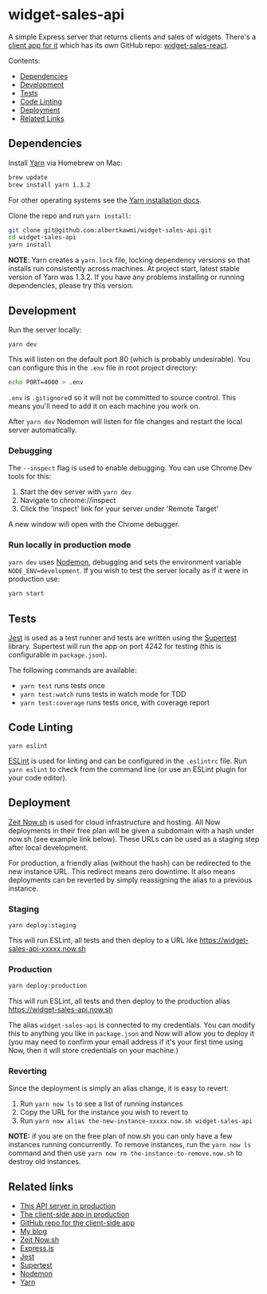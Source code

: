# widget-sales-api
A simple Express server that returns clients and sales of widgets. There's a [client app for it](https://widget-sales-react.now.sh/) which has its own GitHub repo: [widget-sales-react](https://github.com/albertkawmi/widget-sales-react).

Contents:
- [Dependencies](#dependencies)
- [Development](#development)
- [Tests](#tests)
- [Code Linting](#code-linting)
- [Deployment](#deployment)
- [Related Links](#related-links)

## Dependencies
Install [Yarn](https://yarnpkg.com/en/) via Homebrew on Mac:
```bash
brew update
brew install yarn 1.3.2
```
For other operating systems see the [Yarn installation docs](https://yarnpkg.com/lang/en/docs/install/#windows-tab).

Clone the repo and run `yarn install`:

```bash
git clone git@github.com:albertkawmi/widget-sales-api.git
cd widget-sales-api
yarn install
```

__NOTE__: Yarn creates a `yarn.lock` file, locking dependency versions so that installs run consistently across machines. At project start, latest stable version of Yarn was 1.3.2. If you have any problems installing or running dependencies, please try this version.

## Development
Run the server locally:
```
yarn dev
```

This will listen on the default port 80 (which is probably undesirable). You can configure this in the `.env` file in root project directory:
```bash
echo PORT=4000 > .env
```
`.env` is `.gitignore`d so it will not be committed to source control. This  means you'll need to add it on each machine you work on.

After `yarn dev` Nodemon will listen for file changes and restart the local server automatically.

### Debugging
The `--inspect` flag is used to enable debugging. You can use Chrome Dev tools for this:

1. Start the dev server with `yarn dev`
2. Navigate to chrome://inspect
3. Click the 'inspect' link for your server under 'Remote Target'

A new window will open with the Chrome debugger.

### Run locally in production mode
`yarn dev` uses [Nodemon](https://github.com/remy/nodemon), debugging and sets the environment variable `NODE_ENV=development`. If you wish to test the server locally as if it were in production use:
```bash
yarn start
```

## Tests
[Jest](https://facebook.github.io/jest/) is used as a test runner and tests are written using the [Supertest](https://github.com/visionmedia/supertest) library. Supertest will run the app on port 4242 for testing (this is configurable in `package.json`).

The following commands are available:

* `yarn test` runs tests once
* `yarn test:watch` runs tests in watch mode for TDD
* `yarn test:coverage` runs tests once, with coverage report

## Code Linting
```
yarn eslint
```
[ESLint](https://eslint.org/) is used for linting and can be configured in the `.eslintrc` file. Run `yarn eslint` to check from the command line (or use an ESLint plugin for your code editor).

## Deployment
[Zeit Now.sh](https://zeit.co/now) is used for cloud infrastructure and hosting. All Now deployments in their free plan will be given a subdomain with a hash under now.sh (see example link below). These URLs can be used as a staging step after local development.

For production, a friendly alias (without the hash) can be redirected to the new instance URL. This redirect means zero downtime. It also means deployments can be reverted by simply reassigning the alias to a previous instance.

### Staging
```
yarn deploy:staging
```
This will run ESLint, all tests and then deploy to a URL like https://widget-sales-api-xxxxx.now.sh

### Production
```bash
yarn deploy:production
```
This will run ESLint, all tests and then deploy to the production alias https://widget-sales-api.now.sh

The alias `widget-sales-api` is connected to my credentials. You can modify this to anything you like in `package.json` and Now will allow you to deploy it (you may need to confirm your email address if it's your first time using Now, then it will store credentials on your machine.)

### Reverting
Since the deployment is simply an alias change, it is easy to revert:

1. Run `yarn now ls` to see a list of running instances
2. Copy the URL for the instance you wish to revert to
3. Run `yarn now alias the-new-instance-xxxxx.now.sh widget-sales-api`

__NOTE:__ if you are on the free plan of now.sh you can only have a few instances running concurrently. To remove instances, run the `yarn now ls` command and then use `yarn now rm the-instance-to-remove.now.sh` to destroy old instances.

## Related links

* [This API server in production](https://widget-sales-api.now.sh)
* [The client-side app in production](https://widget-sales-react.now.sh)
* [GitHub repo for the client-side app](https://github.com/albertkawmi/widget-sales-react)
* [My blog](http://kawmi.co)
* [Zeit Now.sh](https://zeit.co/now)
* [Express.js](http://expressjs.com/)
* [Jest](https://facebook.github.io/jest/)
* [Supertest](https://github.com/visionmedia/supertest)
* [Nodemon](https://github.com/remy/nodemon)
* [Yarn](https://yarnpkg.com/en/)
